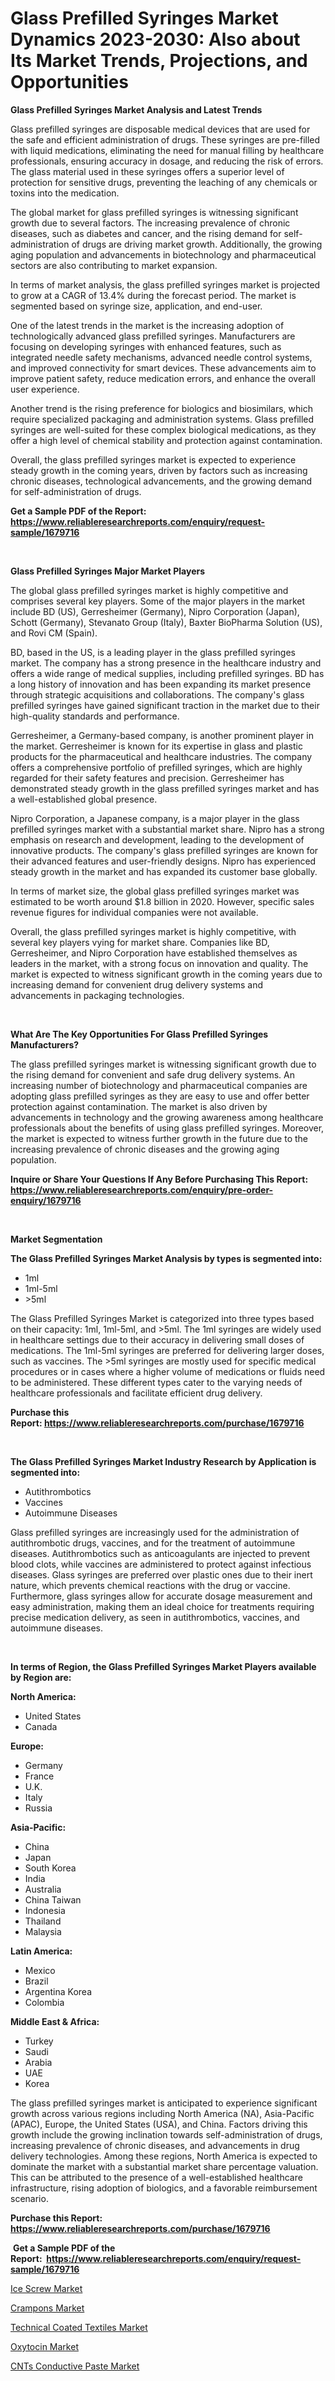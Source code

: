 <p><h1>Glass Prefilled Syringes Market Dynamics 2023-2030: Also about Its Market Trends, Projections, and Opportunities</h1></p><p><strong>Glass Prefilled Syringes Market Analysis and Latest Trends</strong></p>
<p><p>Glass prefilled syringes are disposable medical devices that are used for the safe and efficient administration of drugs. These syringes are pre-filled with liquid medications, eliminating the need for manual filling by healthcare professionals, ensuring accuracy in dosage, and reducing the risk of errors. The glass material used in these syringes offers a superior level of protection for sensitive drugs, preventing the leaching of any chemicals or toxins into the medication.</p><p>The global market for glass prefilled syringes is witnessing significant growth due to several factors. The increasing prevalence of chronic diseases, such as diabetes and cancer, and the rising demand for self-administration of drugs are driving market growth. Additionally, the growing aging population and advancements in biotechnology and pharmaceutical sectors are also contributing to market expansion.</p><p>In terms of market analysis, the glass prefilled syringes market is projected to grow at a CAGR of 13.4% during the forecast period. The market is segmented based on syringe size, application, and end-user.</p><p>One of the latest trends in the market is the increasing adoption of technologically advanced glass prefilled syringes. Manufacturers are focusing on developing syringes with enhanced features, such as integrated needle safety mechanisms, advanced needle control systems, and improved connectivity for smart devices. These advancements aim to improve patient safety, reduce medication errors, and enhance the overall user experience.</p><p>Another trend is the rising preference for biologics and biosimilars, which require specialized packaging and administration systems. Glass prefilled syringes are well-suited for these complex biological medications, as they offer a high level of chemical stability and protection against contamination.</p><p>Overall, the glass prefilled syringes market is expected to experience steady growth in the coming years, driven by factors such as increasing chronic diseases, technological advancements, and the growing demand for self-administration of drugs.</p></p>
<p><strong>Get a Sample PDF of the Report:&nbsp; <a href="https://www.reliableresearchreports.com/enquiry/request-sample/1679716">https://www.reliableresearchreports.com/enquiry/request-sample/1679716</a></strong></p>
<p>&nbsp;</p>
<p><strong>Glass Prefilled Syringes Major Market Players</strong></p>
<p><p>The global glass prefilled syringes market is highly competitive and comprises several key players. Some of the major players in the market include BD (US), Gerresheimer (Germany), Nipro Corporation (Japan), Schott (Germany), Stevanato Group (Italy), Baxter BioPharma Solution (US), and Rovi CM (Spain). </p><p>BD, based in the US, is a leading player in the glass prefilled syringes market. The company has a strong presence in the healthcare industry and offers a wide range of medical supplies, including prefilled syringes. BD has a long history of innovation and has been expanding its market presence through strategic acquisitions and collaborations. The company's glass prefilled syringes have gained significant traction in the market due to their high-quality standards and performance.</p><p>Gerresheimer, a Germany-based company, is another prominent player in the market. Gerresheimer is known for its expertise in glass and plastic products for the pharmaceutical and healthcare industries. The company offers a comprehensive portfolio of prefilled syringes, which are highly regarded for their safety features and precision. Gerresheimer has demonstrated steady growth in the glass prefilled syringes market and has a well-established global presence.</p><p>Nipro Corporation, a Japanese company, is a major player in the glass prefilled syringes market with a substantial market share. Nipro has a strong emphasis on research and development, leading to the development of innovative products. The company's glass prefilled syringes are known for their advanced features and user-friendly designs. Nipro has experienced steady growth in the market and has expanded its customer base globally.</p><p>In terms of market size, the global glass prefilled syringes market was estimated to be worth around $1.8 billion in 2020. However, specific sales revenue figures for individual companies were not available.</p><p>Overall, the glass prefilled syringes market is highly competitive, with several key players vying for market share. Companies like BD, Gerresheimer, and Nipro Corporation have established themselves as leaders in the market, with a strong focus on innovation and quality. The market is expected to witness significant growth in the coming years due to increasing demand for convenient drug delivery systems and advancements in packaging technologies.</p></p>
<p>&nbsp;</p>
<p><strong>What Are The Key Opportunities For Glass Prefilled Syringes Manufacturers?</strong></p>
<p><p>The glass prefilled syringes market is witnessing significant growth due to the rising demand for convenient and safe drug delivery systems. An increasing number of biotechnology and pharmaceutical companies are adopting glass prefilled syringes as they are easy to use and offer better protection against contamination. The market is also driven by advancements in technology and the growing awareness among healthcare professionals about the benefits of using glass prefilled syringes. Moreover, the market is expected to witness further growth in the future due to the increasing prevalence of chronic diseases and the growing aging population.</p></p>
<p><strong>Inquire or Share Your Questions If Any Before Purchasing This Report: <a href="https://www.reliableresearchreports.com/enquiry/pre-order-enquiry/1679716">https://www.reliableresearchreports.com/enquiry/pre-order-enquiry/1679716</a></strong></p>
<p>&nbsp;</p>
<p><strong>Market Segmentation</strong></p>
<p><strong>The Glass Prefilled Syringes Market Analysis by types is segmented into:</strong></p>
<p><ul><li>1ml</li><li>1ml-5ml</li><li>>5ml</li></ul></p>
<p><p>The Glass Prefilled Syringes Market is categorized into three types based on their capacity: 1ml, 1ml-5ml, and >5ml. The 1ml syringes are widely used in healthcare settings due to their accuracy in delivering small doses of medications. The 1ml-5ml syringes are preferred for delivering larger doses, such as vaccines. The >5ml syringes are mostly used for specific medical procedures or in cases where a higher volume of medications or fluids need to be administered. These different types cater to the varying needs of healthcare professionals and facilitate efficient drug delivery.</p></p>
<p><strong>Purchase this Report:&nbsp;<a href="https://www.reliableresearchreports.com/purchase/1679716">https://www.reliableresearchreports.com/purchase/1679716</a></strong></p>
<p>&nbsp;</p>
<p><strong>The Glass Prefilled Syringes Market Industry Research by Application is segmented into:</strong></p>
<p><ul><li>Autithrombotics</li><li>Vaccines</li><li>Autoimmune Diseases</li></ul></p>
<p><p>Glass prefilled syringes are increasingly used for the administration of autithrombotic drugs, vaccines, and for the treatment of autoimmune diseases. Autithrombotics such as anticoagulants are injected to prevent blood clots, while vaccines are administered to protect against infectious diseases. Glass syringes are preferred over plastic ones due to their inert nature, which prevents chemical reactions with the drug or vaccine. Furthermore, glass syringes allow for accurate dosage measurement and easy administration, making them an ideal choice for treatments requiring precise medication delivery, as seen in autithrombotics, vaccines, and autoimmune diseases.</p></p>
<p>&nbsp;</p>
<p><strong>In terms of Region, the Glass Prefilled Syringes Market Players available by Region are:</strong></p>
<p>
    <p> <strong> North America: </strong>
        <ul>
            <li>United States</li>
            <li>Canada</li>
        </ul>
        </p> 
    <p> <strong> Europe: </strong>
        <ul>
            <li>Germany</li>
            <li>France</li>
            <li>U.K.</li>
            <li>Italy</li>
            <li>Russia</li>
        </ul>
        </p> 
    <p> <strong> Asia-Pacific: </strong>
        <ul>
            <li>China</li>
            <li>Japan</li>
            <li>South Korea</li>
            <li>India</li>
            <li>Australia</li>
            <li>China Taiwan</li>
            <li>Indonesia</li>
            <li>Thailand</li>
            <li>Malaysia</li>
        </ul>
        </p> 
    <p> <strong> Latin America: </strong>
        <ul>
            <li>Mexico</li>
            <li>Brazil</li>
            <li>Argentina Korea</li>
            <li>Colombia</li>
        </ul>
        </p> 
    <p> <strong> Middle East & Africa: </strong>
        <ul>
            <li>Turkey</li>
            <li>Saudi</li>
            <li>Arabia</li>
            <li>UAE</li>
            <li>Korea</li>
        </ul>
    </p>
    </p>
<p><p>The glass prefilled syringes market is anticipated to experience significant growth across various regions including North America (NA), Asia-Pacific (APAC), Europe, the United States (USA), and China. Factors driving this growth include the growing inclination towards self-administration of drugs, increasing prevalence of chronic diseases, and advancements in drug delivery technologies. Among these regions, North America is expected to dominate the market with a substantial market share percentage valuation. This can be attributed to the presence of a well-established healthcare infrastructure, rising adoption of biologics, and a favorable reimbursement scenario.</p></p>
<p><strong>Purchase this Report: <a href="https://www.reliableresearchreports.com/purchase/1679716">https://www.reliableresearchreports.com/purchase/1679716</a></strong></p>
<p>&nbsp;<strong>Get a Sample PDF of the Report:&nbsp;&nbsp;<a href="https://www.reliableresearchreports.com/enquiry/request-sample/1679716">https://www.reliableresearchreports.com/enquiry/request-sample/1679716</a></strong></p>
<p><strong></strong></p>
<p><p><a href="https://www.linkedin.com/pulse/ice-screw-market-insights-players-forecast-till-2030/">Ice Screw Market</a></p><p><a href="https://www.linkedin.com/pulse/crampons-market-share-amp-new-trends-analysis-report-type/">Crampons Market</a></p><p><a href="https://medium.com/@tonikuhic/technical-coated-textiles-market-insights-into-market-cagr-market-trends-and-growth-strategies-ae2661b4339a">Technical Coated Textiles Market</a></p><p><a href="https://medium.com/@theomorar2000/oxytocin-market-insight-market-trends-growth-forecasted-from-2023-to-2030-09a412b4a69f">Oxytocin Market</a></p><p><a href="https://www.linkedin.com/pulse/cnts-conductive-paste-market-size-growth-forecast-from/">CNTs Conductive Paste Market</a></p></p>